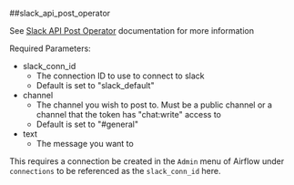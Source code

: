 ##slack_api_post_operator

See [Slack API Post Operator](https://airflow.apache.org/docs/apache-airflow/1.10.12/_modules/airflow/operators/slack_operator.html) documentation for more information

Required Parameters:
- slack_conn_id
    - The connection ID to use to connect to slack
    - Default is set to "slack_default"
- channel
    - The channel you wish to post to. Must be a public channel or a channel that the token has "chat:write" access to
    - Default is set to "#general"
- text
    - The message you want to 

This requires a connection be created in the `Admin` menu of Airflow under `connections` to be referenced as the `slack_conn_id` here. 
